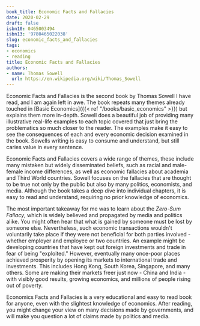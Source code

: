 ```yaml
---
book_title: Economic Facts and Fallacies
date: 2020-02-29
draft: false
isbn10: 0465003494
isbn13: '9780465022038'
slug: economic_facts_and_fallacies
tags:
- economics
- reading
title: Economic Facts and Fallacies
authors:
- name: Thomas Sowell
  url: https://en.wikipedia.org/wiki/Thomas_Sowell
---
```



Economic Facts and Fallacies is the second book by Thomas Sowell I have read, and I am again left in awe.
The book repeats many themes already touched in [Basic Economics]({{< ref "/books/basic_economics" >}}) but explains them more in-depth.
Sowell does a beautiful job of providing many illustrative real-life examples to each
topic covered that just bring the problematics so much closer to the reader. The examples
make it easy to see the consequences of each and every economic decision examined in the book.
Sowells writing is easy to consume and understand, but still caries value in every sentence.

Economic Facts and Fallacies covers a wide range of themes, these include many mistaken but widely disseminated beliefs,
such as racial and male-female income differences, as well as economic fallacies about academia and Third World countries.
Sowell focuses on the fallacies that are thought to be true not only by the public
but also by many politics, economists, and media.
Although the book takes a deep dive into individual chapters, it is easy to read and understand,
requiring no prior knowledge of economics.

The most important takeaway for me was to learn about the _Zero-Sum Fallacy_, which is widely believed
and propagated by media and politics alike. You might often hear that what is gained by someone
must be lost by someone else. Nevertheless, such economic transactions wouldn't voluntarily take place if they were not beneficial
for both parties involved - whether employer and employee or two countries.
An example might be developing countries that have kept out foreign investments and trade
in fear of being "exploited." However, eventually many once-poor places achieved
prosperity by opening its markets to international trade and investments.
This includes Hong Kong, South Korea, Singapore, and many others.
Some are making their markets freer just now - China and India - with visibly good results,
growing economics, and millions of people rising out of poverty.

Economics Facts and Fallacies is a very educational and easy to read book for anyone, even with the slightest
knowledge of economics. After reading, you might change your view on many decisions made by governments,
and will make you question a lot of claims made by politics and media.

